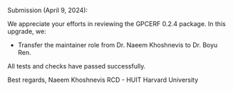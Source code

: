 Submission (April 9, 2024):

We appreciate your efforts in reviewing the GPCERF 0.2.4 package. In this upgrade, we:

- Transfer the maintainer role from Dr. Naeem Khoshnevis to Dr. Boyu Ren. 

All tests and checks have passed successfully.

Best regards, 
Naeem Khoshnevis 
RCD - HUIT Harvard University
